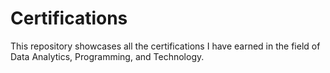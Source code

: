 # Certifications
This repository showcases all the certifications I have earned in the field of Data Analytics, Programming, and Technology.

